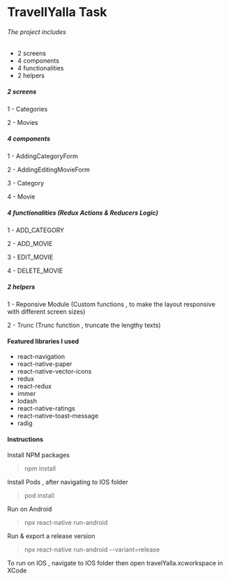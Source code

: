 # TravellYalla Task

###### The project includes 

- 2 screens
- 4 components
- 4 functionalities
- 2 helpers

##### 2 screens

1 - Categories

2 - Movies

##### 4 components

1 - AddingCategoryForm

2 - AddingEditingMovieForm

3 - Category

4 - Movie

##### 4 functionalities (Redux Actions & Reducers Logic)

1 - ADD_CATEGORY

2 - ADD_MOVIE

3 - EDIT_MOVIE

4 - DELETE_MOVIE

##### 2 helpers

1 - Reponsive Module (Custom functions , to make the layout responsive with different screen sizes)

2 - Trunc (Trunc function , truncate the lengthy texts)

#### Featured libraries I used
* react-navigation
* react-native-paper
* react-native-vector-icons
* redux
* react-redux
* immer
* lodash
* react-native-ratings
* react-native-toast-message
* radig

#### Instructions

Install NPM packages
> npm install

Install Pods , after navigating to IOS folder
> pod install

Run on Android
> npx react-native run-android

Run & export a release version
> npx react-native run-android --variant=release

To run on IOS , navigate to IOS folder then open travelYalla.xcworkspace in XCode
